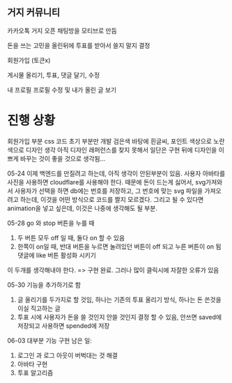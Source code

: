 ## 거지 커뮤니티

카카오톡 거지 오픈 채팅방을 모티브로 만듬

돈을 쓰는 고민을 올린뒤에 투표를 받아서 쓸지 말지 결정

회원가입
(토큰x)

게시물 올리기,
투표, 댓글 달기, 수정

내 프로필
프로필 수정 및 내가 올린 글 보기

# 진행 상황

회원가입 부분 css 코드 초기 부분만 개발
검은색 바탕에 흰글씨, 포인트 색상으로 노란색으로 디자인 생각
아직 디자인 래퍼런스를 찾지 못해서 일단은 구현 뒤에 디자인을 이쁘게 바꾸는 것이 좋을 것으로 생각됨...

05-24
이제 백엔드를 만질려고 하는데, 아직 생각이 안된부분이 있음.
사용자 아바타를 사진을 사용하면 cloudflare를 사용해야 한다.
때문에 돈이 드는게 싫어서, svg가져와서 사용자가 선택을 하면 db에는 번호를 저장하고,
그 번호에 맞는 svg 파일을 가져오려고 하는데, 이것을 어떤 방식으로 코드를 짤지 모르겠다.
그리고 될 수 있다면 animation을 넣고 싶은데, 이것은 나중에 생각해도 될 부분.

05-28
go 와 stop 버튼을 누를 때

1. 두 버튼 모두 off 일 때, 둘다 on 할 수 있음
2. 한쪽이 on일 때, 반대 버튼을 누르면 눌려있던 버튼이 off 되고 누른 버튼이 on 됨
   댓글에 like 버튼 활성화 시키기

이 두개를 생각해내야 한다.
=> 구현 완료. 그러나 많이 클릭시에 자잘한 오류가 있음

05-30
기능을 추가하기로 함
1. 글 올리기를 두가지로 할 것임, 하나는 기존의 투표 올리기 방식, 하나는 돈 쓴것을 이실 직고하는 글
2. 투표 시에 사용자가 돈을 쓸 것인지 안쓸 것인지 결정 할 수 있음, 안쓰면 saved에 저장되고 사용하면 spended에 저장

06-03
대부분 기능 구현
남은 일:
1. 로그인 과 로그 아웃이 버벅대는 것 해결
2. 아바타 구현
3. 투표 알고리즘